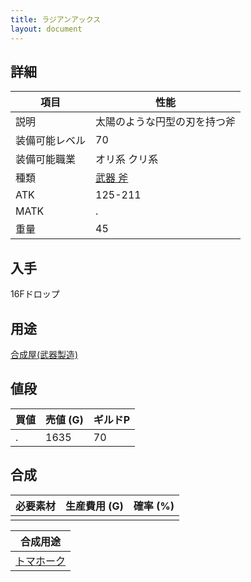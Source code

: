 ```yaml
---
title: ラジアンアックス
layout: document
---
```

## 詳細


|項目|性能|
|---|---|
|説明|太陽のような円型の刃を持つ斧|
|装備可能レベル|70|
|装備可能職業|オリ系 クリ系|
|種類|[武器 斧](武器(斧))|
|ATK|125-211|
|MATK|.|
|重量|45|

## 入手

16Fドロップ

## 用途

[合成屋(武器製造)](合成屋(武器製造))

## 値段


|買値|売値 (G)|ギルドP|
|---|---|---|
|.|1635|70|

## 合成


|必要素材|生産費用 (G)|確率 (%)|
|---|---|---|
||||


|合成用途|
|---|
|[トマホーク](トマホーク)|
